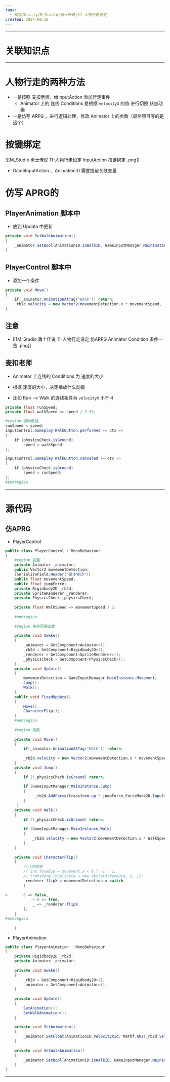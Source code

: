 ```yaml
---
tags:
  - 科学/Uniity/M_Studio/勇士传说/11-人物行走设定
created: 2024-08-30
---
```


---
# 关联知识点



---
# 人物行走的两种方法

- 一是按照 麦扣老师，给InputAction 添加行走事件
	- Animator 上的 连线 Conditions 是根据 `velocityX` 的值 进行切换 状态动画
- 一是仿写 ARPG ，进行逻辑处理，修改 Animator 上的参数（最终项目写的是这个）
# 按键绑定

![[M_Studio 勇士传说 11-人物行走设定 InputAction 按键绑定 .png]]

- GameInputAction 、AnimationID 需要提前关联变量
# 仿写 APRG的
## PlayerAnimation 脚本中

- 放到 Updata 中更新

```C#
private void SetWalkAnimation()  
{  
    _animator.SetBool(AnimationID.IsWalkID, GameInputManager.MainInstance.Walk);  
}
```
## PlayerControl 脚本中

- 添加一个条件

```C#
private void Move()  
{  
    if(_animator.AnimationAtTag("Walk")) return;  
    _rb2d.velocity = new Vector2(movementDetection.x * movementSpeed, _rb2d.velocity.y);  
}
```
## 注意

- ![[M_Studio 勇士传说 11-人物行走设定 仿ARPG Animator Condition 条件一览  .png]]
## 麦扣老师

- Animator 上连线的 Conditions 为 速度的大小
- 根据 速度的大小，决定播放什么动画

- 比如 Run ——> Walk 的连线条件为 `velocityX` 小于 4

```C#
private float runSpeed;
private float walkSpeed => speed / 2.5f;

#region 强制走路
runSpeed = speed;
inputControl.Gameplay.WalkButton.performed += ctx =>
{
	if (physicsCheck.isGround)
		speed = walkSpeed;
};

inputControl.Gameplay.WalkButton.canceled += ctx =>
{
	if (physicsCheck.isGround)
		speed = runSpeed;
};
#endregion
```


---
# 源代码
## 仿APRG
- PlayerControl

```C#
public class PlayerControl : MonoBehaviour  
{  
    #region 变量  
    private Animator _animator;  
    public Vector2 movementDetection;  
    [SerializeField,Header("基本移动")]  
    public float movementSpeed;  
    public float jumpForce;  
    private Rigidbody2D _rb2d;  
    private SpriteRenderer _renderer;  
    private PhysicsCheck _physicsCheck;  
          
	private float WalkSpeed => movementSpeed / 2;  
  
    #endregion  
      
    #region 生命周期函数  
  
    private void Awake()  
    {       
		_animator = GetComponent<Animator>();  
		_rb2d = GetComponent<Rigidbody2D>();  
		_renderer = GetComponent<SpriteRenderer>();  
		_physicsCheck = GetComponent<PhysicsCheck>();  
    }  
    private void Update()  
    {        
		movementDetection = GameInputManager.MainInstance.Movement;  
		Jump();  
		Walk();  
    }  
    public void FixedUpdate()  
    {       
		Move();  
		CharacterFlip();  
    }  
    #endregion  
    
    #region 函数  
  
    private void Move()  
    {        
		if(_animator.AnimationAtTag("Walk")) return;  
		
		_rb2d.velocity = new Vector2(movementDetection.x * movementSpeed, _rb2d.velocity.y);  
    }  
    private void Jump()  
    {        
		if (!_physicsCheck.isGround) return;  
		
		if (GameInputManager.MainInstance.Jump)  
		{           
			 _rb2d.AddForce(transform.up * jumpForce,ForceMode2D.Impulse);  
		}    
     }  
    private void Walk()  
    {       
		if (!_physicsCheck.isGround) return; 
		 
		if (GameInputManager.MainInstance.Walk)  
		{            
			_rb2d.velocity = new Vector2(movementDetection.x * WalkSpeed, _rb2d.velocity.y);  
		}    
    }  
        
    private void CharacterFlip()  
    {        
		//人物翻转  
		// int faceDie = movement.x < 0 ? -1 : 1;  
		// transform.localScale = new Vector3(faceDie, 1, 1);        
		_renderer.flipX = movementDetection.x switch  
		{  
		
> 		0 => false,  
			< 0 => true,  
			_ => _renderer.flipX  
		};  
    }          
#endregion  
  
    }
```

- PlayerAnimation

```C#
public class PlayerAnimation : MonoBehaviour  
{  
    private Rigidbody2D _rb2d;  
    private Animator _animator;  
  
    private void Awake()  
    {        
		_rb2d = GetComponent<Rigidbody2D>();  
		_animator = GetComponent<Animator>();  
    }  
    
    private void Update()  
    {        
		SetAnimation();  
		SetWalkAnimation();  
    }  
    
    private void SetAnimation()  
    {        
		_animator.SetFloat(AnimationID.VelocityXid, Mathf.Abs(_rb2d.velocity.x));  
    }  
    
    private void SetWalkAnimation()  
    {       
		_animator.SetBool(AnimationID.IsWalkID, GameInputManager.MainInstance.Walk);  
    }    
}
```

---